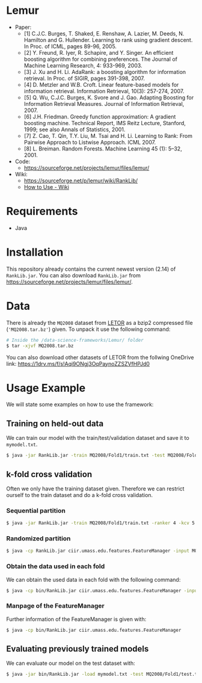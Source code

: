 # Lemur
- Paper: 
  - [1] C.J.C. Burges, T. Shaked, E. Renshaw, A. Lazier, M. Deeds, N. Hamilton and G. Hullender. Learning to rank using gradient descent. In Proc. of ICML, pages 89-96, 2005.
  - [2] Y. Freund, R. Iyer, R. Schapire, and Y. Singer. An efficient boosting algorithm for combining preferences. The Journal of Machine Learning Research, 4: 933-969, 2003.
  - [3] J. Xu and H. Li. AdaRank: a boosting algorithm for information retrieval. In Proc. of SIGIR, pages 391-398, 2007.
  - [4] D. Metzler and W.B. Croft. Linear feature-based models for information retrieval. Information Retrieval, 10(3): 257-274, 2007.
  - [5] Q. Wu, C.J.C. Burges, K. Svore and J. Gao. Adapting Boosting for Information Retrieval Measures. Journal of Information Retrieval, 2007.
  - [6] J.H. Friedman. Greedy function approximation: A gradient boosting machine. Technical Report, IMS Reitz Lecture, Stanford, 1999; see also Annals of Statistics, 2001.
  - [7] Z. Cao, T. Qin, T.Y. Liu, M. Tsai and H. Li. Learning to Rank: From Pairwise Approach to Listwise Approach. ICML 2007.
  - [8] L. Breiman. Random Forests. Machine Learning 45 (1): 5–32, 2001.
- Code: 
  - https://sourceforge.net/projects/lemur/files/lemur/
- Wiki:
  - https://sourceforge.net/p/lemur/wiki/RankLib/
  - [How to Use - Wiki](https://sourceforge.net/p/lemur/wiki/RankLib%20How%20to%20use/)



# Requirements
 - Java



# Installation
This repository already contains the current newest version (2.14) of `RankLib.jar`. You can also download `RankLib.jar` from https://sourceforge.net/projects/lemur/files/lemur/. 



# Data
There is already the `MQ2008` dataset from [LETOR](http://research.microsoft.com/en-us/um/beijing/projects/letor/letor4dataset.aspx) as a bzip2 compressed file (`'MQ2008.tar.bz'`) given. To unpack it use the following command: 

```bash
# Inside the /data-science-frameworks/Lemur/ folder
$ tar -xjvf MQ2008.tar.bz
```

You can also download other datasets of LETOR from the follwing OneDrive link: https://1drv.ms/f/s!Aqi9ONgj3OqPaynoZZSZVfHPJd0



# Usage Example
We will state some examples on how to use the framework: 

## Training on held-out data
We can train our model with the train/test/validation dataset and save it to `mymodel.txt`. 

```bash
$ java -jar RankLib.jar -train MQ2008/Fold1/train.txt -test MQ2008/Fold1/test.txt -validate MQ2008/Fold1/vali.txt -ranker 6 -metric2t NDCG@10 -metric2T ERR@10 -save mymodel.txt
```


## k-fold cross validation
Often we only have the training dataset given. Therefore we can restrict ourself to the train dataset and do a k-fold cross validation. 

### Sequential partition
```bash
$ java -jar RankLib.jar -train MQ2008/Fold1/train.txt -ranker 4 -kcv 5 -kcvmd models/ -kcvmn ca -metric2t NDCG@10 -metric2T ERR@10
```

### Randomized partition
```bash
$ java -cp RankLib.jar ciir.umass.edu.features.FeatureManager -input MQ2008/Fold1/train.txt -output mydata/ -shuffle
```


### Obtain the data used in each fold
We can obtain the used data in each fold with the following command: 

```bash
$ java -cp bin/RankLib.jar ciir.umass.edu.features.FeatureManager -input MQ2008/Fold1/train.txt.shuffled -output mydata/ -k 5
```


### Manpage of the FeatureManager
Further information of the FeatureManager is given with: 
```bash
$ java -cp bin/RankLib.jar ciir.umass.edu.features.FeatureManager
```


## Evaluating previously trained models
We can evaluate our model on the test dataset with: 
```bash
$ java -jar bin/RankLib.jar -load mymodel.txt -test MQ2008/Fold1/test.txt -metric2T ERR@10 
```
